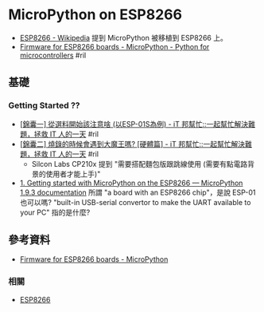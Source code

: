 # MicroPython on ESP8266

  - [ESP8266 \- Wikipedia](https://en.wikipedia.org/wiki/ESP8266) 提到 MicroPython 被移植到 ESP8266 上。
  - [Firmware for ESP8266 boards - MicroPython \- Python for microcontrollers](https://micropython.org/download#esp8266) #ril

## 基礎

### Getting Started ??

  - [\[錦囊一\] 從選料開始該注意啥 \(以ESP\-01S為例\) \- iT 邦幫忙::一起幫忙解決難題，拯救 IT 人的一天](https://ithelp.ithome.com.tw/articles/10201776) #ril
  - [\[錦囊二\] 燒錄的時候會遇到大魔王嗎? \[硬體篇\] \- iT 邦幫忙::一起幫忙解決難題，拯救 IT 人的一天](https://ithelp.ithome.com.tw/articles/10202399) #ril
      - Silcon Labs CP210x 提到 "需要搭配麵包版跟跳線使用 (需要有點電路背景的使用者才能上手)"
  - [1\. Getting started with MicroPython on the ESP8266 — MicroPython 1\.9\.3 documentation](http://docs.micropython.org/en/latest/esp8266/esp8266/tutorial/intro.html) 所謂 "a board with an ESP8266 chip"，是說 ESP-01 也可以嗎? "built-in USB-serial convertor to make the UART available to your PC" 指的是什麼?

## 參考資料

  - [Firmware for ESP8266 boards - MicroPython](https://micropython.org/download#esp8266)

### 相關

  - [ESP8266](esp8266.md)
